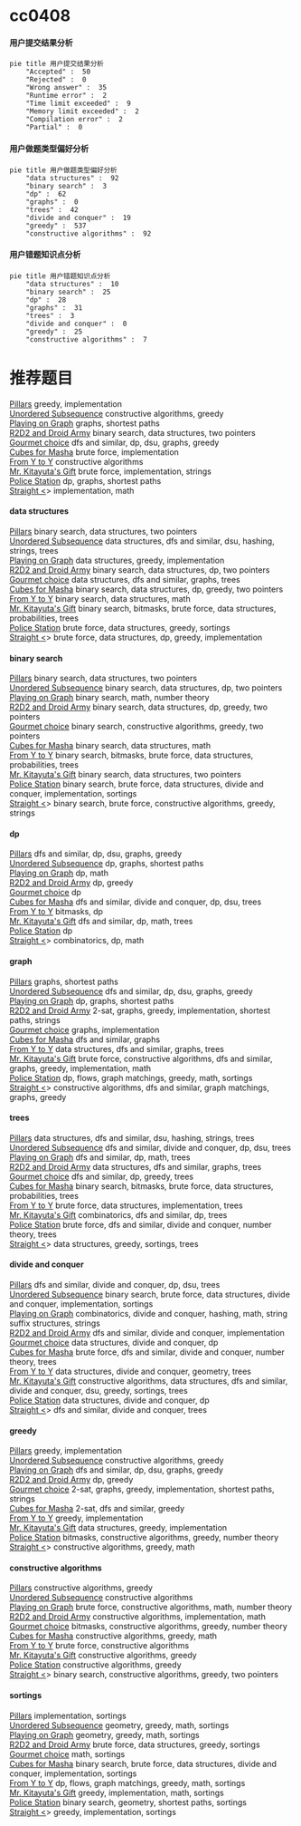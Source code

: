 # cc0408
<!-- tabs:start -->
#### **用户提交结果分析**

```mermaid
pie title 用户提交结果分析
    "Accepted" :  50
    "Rejected" :  0
    "Wrong answer" :  35
    "Runtime error" :  2
    "Time limit exceeded" :  9
    "Memory limit exceeded" :  2
    "Compilation error" :  2
    "Partial" :  0
```
#### **用户做题类型偏好分析**

```mermaid
pie title 用户做题类型偏好分析
    "data structures" :  92
    "binary search" :  3
    "dp" :  62
    "graphs" :  0
    "trees" :  42
    "divide and conquer" :  19
    "greedy" :  537
    "constructive algorithms" :  92
```
#### **用户错题知识点分析**

```mermaid
pie title 用户错题知识点分析
    "data structures" :  10
    "binary search" :  25
    "dp" :  28
    "graphs" :  31
    "trees" :  3
    "divide and conquer" :  0
    "greedy" :  25
    "constructive algorithms" :  7
```
<!-- tabs:end -->
# 推荐题目
[Pillars](http://codeforces.com/problemset/problem/1197/B)		greedy,
                        implementation		  
[Unordered Subsequence](http://codeforces.com/problemset/problem/27/C)		constructive algorithms,
                        greedy		  
[Playing on Graph](http://codeforces.com/problemset/problem/542/E)		graphs,
                        shortest paths		  
[R2D2 and Droid Army](http://codeforces.com/problemset/problem/514/D)		binary search,
                        data structures,
                        two pointers		  
[Gourmet choice](http://codeforces.com/problemset/problem/1131/D)		dfs and similar,
                        dp,
                        dsu,
                        graphs,
                        greedy		  
[Cubes for Masha](http://codeforces.com/problemset/problem/887/B)		brute force,
                        implementation		  
[From Y to Y](http://codeforces.com/problemset/problem/848/A)		constructive algorithms		  
[Mr. Kitayuta's Gift](http://codeforces.com/problemset/problem/505/A)		brute force,
                        implementation,
                        strings		  
[Police Station](http://codeforces.com/problemset/problem/208/C)		dp,
                        graphs,
                        shortest paths		  
[Straight <<A>>](http://codeforces.com/problemset/problem/810/A)		implementation,
                        math		  
<!-- tabs:start -->
#### **data structures**
[Pillars](http://codeforces.com/problemset/problem/514/D)		binary search,
                        data structures,
                        two pointers		  
[Unordered Subsequence](http://codeforces.com/problemset/problem/601/D)		data structures,
                        dfs and similar,
                        dsu,
                        hashing,
                        strings,
                        trees		  
[Playing on Graph](http://codeforces.com/problemset/problem/1239/C)		data structures,
                        greedy,
                        implementation		  
[R2D2 and Droid Army](http://codeforces.com/problemset/problem/487/B)		binary search,
                        data structures,
                        dp,
                        two pointers		  
[Gourmet choice](http://codeforces.com/problemset/problem/639/F)		data structures,
                        dfs and similar,
                        graphs,
                        trees		  
[Cubes for Masha](http://codeforces.com/problemset/problem/1492/C)		binary search,
                        data structures,
                        dp,
                        greedy,
                        two pointers		  
[From Y to Y](http://codeforces.com/problemset/problem/1490/G)		binary search,
                        data structures,
                        math		  
[Mr. Kitayuta's Gift](http://codeforces.com/problemset/problem/1479/D)		binary search,
                        bitmasks,
                        brute force,
                        data structures,
                        probabilities,
                        trees		  
[Police Station](http://codeforces.com/problemset/problem/1497/A)		brute force,
                        data structures,
                        greedy,
                        sortings		  
[Straight <<A>>](http://codeforces.com/problemset/problem/1491/C)		brute force,
                        data structures,
                        dp,
                        greedy,
                        implementation		  
#### **binary search**
[Pillars](http://codeforces.com/problemset/problem/514/D)		binary search,
                        data structures,
                        two pointers		  
[Unordered Subsequence](http://codeforces.com/problemset/problem/487/B)		binary search,
                        data structures,
                        dp,
                        two pointers		  
[Playing on Graph](https://codeforces.com/contest/1240/problem/E)		binary search,
                        math,
                        number theory		  
[R2D2 and Droid Army](http://codeforces.com/problemset/problem/1492/C)		binary search,
                        data structures,
                        dp,
                        greedy,
                        two pointers		  
[Gourmet choice](http://codeforces.com/problemset/problem/1463/D)		binary search,
                        constructive algorithms,
                        greedy,
                        two pointers		  
[Cubes for Masha](http://codeforces.com/problemset/problem/1490/G)		binary search,
                        data structures,
                        math		  
[From Y to Y](http://codeforces.com/problemset/problem/1479/D)		binary search,
                        bitmasks,
                        brute force,
                        data structures,
                        probabilities,
                        trees		  
[Mr. Kitayuta's Gift](http://codeforces.com/problemset/problem/1436/E)		binary search,
                        data structures,
                        two pointers		  
[Police Station](http://codeforces.com/problemset/problem/1461/D)		binary search,
                        brute force,
                        data structures,
                        divide and conquer,
                        implementation,
                        sortings		  
[Straight <<A>>](http://codeforces.com/problemset/problem/1493/C)		binary search,
                        brute force,
                        constructive algorithms,
                        greedy,
                        strings		  
#### **dp**
[Pillars](http://codeforces.com/problemset/problem/1131/D)		dfs and similar,
                        dp,
                        dsu,
                        graphs,
                        greedy		  
[Unordered Subsequence](http://codeforces.com/problemset/problem/208/C)		dp,
                        graphs,
                        shortest paths		  
[Playing on Graph](http://codeforces.com/problemset/problem/1032/E)		dp,
                        math		  
[R2D2 and Droid Army](http://codeforces.com/problemset/problem/1076/F)		dp,
                        greedy		  
[Gourmet choice](https://codeforces.com/contest/984/problem/D)		dp		  
[Cubes for Masha](http://codeforces.com/problemset/problem/1156/D)		dfs and similar,
                        divide and conquer,
                        dp,
                        dsu,
                        trees		  
[From Y to Y](https://codeforces.com/contest/544/problem/E)		bitmasks,
                        dp		  
[Mr. Kitayuta's Gift](http://codeforces.com/problemset/problem/486/D)		dfs and similar,
                        dp,
                        math,
                        trees		  
[Police Station](http://codeforces.com/problemset/problem/698/A)		dp		  
[Straight <<A>>](http://codeforces.com/problemset/problem/439/E)		combinatorics,
                        dp,
                        math		  
#### **graph**
[Pillars](http://codeforces.com/problemset/problem/542/E)		graphs,
                        shortest paths		  
[Unordered Subsequence](http://codeforces.com/problemset/problem/1131/D)		dfs and similar,
                        dp,
                        dsu,
                        graphs,
                        greedy		  
[Playing on Graph](http://codeforces.com/problemset/problem/208/C)		dp,
                        graphs,
                        shortest paths		  
[R2D2 and Droid Army](http://codeforces.com/problemset/problem/780/D)		2-sat,
                        graphs,
                        greedy,
                        implementation,
                        shortest paths,
                        strings		  
[Gourmet choice](http://codeforces.com/problemset/problem/380/B)		graphs,
                        implementation		  
[Cubes for Masha](http://codeforces.com/problemset/problem/1062/F)		dfs and similar,
                        graphs		  
[From Y to Y](http://codeforces.com/problemset/problem/639/F)		data structures,
                        dfs and similar,
                        graphs,
                        trees		  
[Mr. Kitayuta's Gift](http://codeforces.com/problemset/problem/1487/C)		brute force,
                        constructive algorithms,
                        dfs and similar,
                        graphs,
                        greedy,
                        implementation,
                        math		  
[Police Station](http://codeforces.com/problemset/problem/1437/C)		dp,
                        flows,
                        graph matchings,
                        greedy,
                        math,
                        sortings		  
[Straight <<A>>](http://codeforces.com/problemset/problem/1470/D)		constructive algorithms,
                        dfs and similar,
                        graph matchings,
                        graphs,
                        greedy		  
#### **trees**
[Pillars](http://codeforces.com/problemset/problem/601/D)		data structures,
                        dfs and similar,
                        dsu,
                        hashing,
                        strings,
                        trees		  
[Unordered Subsequence](http://codeforces.com/problemset/problem/1156/D)		dfs and similar,
                        divide and conquer,
                        dp,
                        dsu,
                        trees		  
[Playing on Graph](http://codeforces.com/problemset/problem/486/D)		dfs and similar,
                        dp,
                        math,
                        trees		  
[R2D2 and Droid Army](http://codeforces.com/problemset/problem/639/F)		data structures,
                        dfs and similar,
                        graphs,
                        trees		  
[Gourmet choice](http://codeforces.com/problemset/problem/1485/E)		dfs and similar,
                        dp,
                        greedy,
                        trees		  
[Cubes for Masha](http://codeforces.com/problemset/problem/1479/D)		binary search,
                        bitmasks,
                        brute force,
                        data structures,
                        probabilities,
                        trees		  
[From Y to Y](http://codeforces.com/problemset/problem/1511/C)		brute force,
                        data structures,
                        implementation,
                        trees		  
[Mr. Kitayuta's Gift](http://codeforces.com/problemset/problem/1499/F)		combinatorics,
                        dfs and similar,
                        dp,
                        trees		  
[Police Station](http://codeforces.com/problemset/problem/1491/E)		brute force,
                        dfs and similar,
                        divide and conquer,
                        number theory,
                        trees		  
[Straight <<A>>](http://codeforces.com/problemset/problem/1466/D)		data structures,
                        greedy,
                        sortings,
                        trees		  
#### **divide and conquer**
[Pillars](http://codeforces.com/problemset/problem/1156/D)		dfs and similar,
                        divide and conquer,
                        dp,
                        dsu,
                        trees		  
[Unordered Subsequence](http://codeforces.com/problemset/problem/1461/D)		binary search,
                        brute force,
                        data structures,
                        divide and conquer,
                        implementation,
                        sortings		  
[Playing on Graph](http://codeforces.com/problemset/problem/1466/G)		combinatorics,
                        divide and conquer,
                        hashing,
                        math,
                        string suffix structures,
                        strings		  
[R2D2 and Droid Army](http://codeforces.com/problemset/problem/1490/D)		dfs and similar,
                        divide and conquer,
                        implementation		  
[Gourmet choice](https://codeforces.com/contest/1483/problem/C)		data structures,
                        divide and conquer,
                        dp		  
[Cubes for Masha](http://codeforces.com/problemset/problem/1491/E)		brute force,
                        dfs and similar,
                        divide and conquer,
                        number theory,
                        trees		  
[From Y to Y](http://codeforces.com/problemset/problem/1303/G)		data structures,
                        divide and conquer,
                        geometry,
                        trees		  
[Mr. Kitayuta's Gift](http://codeforces.com/problemset/problem/1494/D)		constructive algorithms,
                        data structures,
                        dfs and similar,
                        divide and conquer,
                        dsu,
                        greedy,
                        sortings,
                        trees		  
[Police Station](http://codeforces.com/problemset/problem/1482/E)		data structures,
                        divide and conquer,
                        dp		  
[Straight <<A>>](http://codeforces.com/problemset/problem/566/C)		dfs and similar,
                        divide and conquer,
                        trees		  
#### **greedy**
[Pillars](http://codeforces.com/problemset/problem/1197/B)		greedy,
                        implementation		  
[Unordered Subsequence](http://codeforces.com/problemset/problem/27/C)		constructive algorithms,
                        greedy		  
[Playing on Graph](http://codeforces.com/problemset/problem/1131/D)		dfs and similar,
                        dp,
                        dsu,
                        graphs,
                        greedy		  
[R2D2 and Droid Army](http://codeforces.com/problemset/problem/1076/F)		dp,
                        greedy		  
[Gourmet choice](http://codeforces.com/problemset/problem/780/D)		2-sat,
                        graphs,
                        greedy,
                        implementation,
                        shortest paths,
                        strings		  
[Cubes for Masha](http://codeforces.com/problemset/problem/1218/I)		2-sat,
                        dfs and similar,
                        greedy		  
[From Y to Y](https://codeforces.com/contest/1173/problem/C)		greedy,
                        implementation		  
[Mr. Kitayuta's Gift](http://codeforces.com/problemset/problem/1239/C)		data structures,
                        greedy,
                        implementation		  
[Police Station](http://codeforces.com/problemset/problem/1325/D)		bitmasks,
                        constructive algorithms,
                        greedy,
                        number theory		  
[Straight <<A>>](http://codeforces.com/problemset/problem/1186/D)		constructive algorithms,
                        greedy,
                        math		  
#### **constructive algorithms**
[Pillars](http://codeforces.com/problemset/problem/27/C)		constructive algorithms,
                        greedy		  
[Unordered Subsequence](http://codeforces.com/problemset/problem/848/A)		constructive algorithms		  
[Playing on Graph](http://codeforces.com/problemset/problem/633/B)		brute force,
                        constructive algorithms,
                        math,
                        number theory		  
[R2D2 and Droid Army](http://codeforces.com/problemset/problem/11/A)		constructive algorithms,
                        implementation,
                        math		  
[Gourmet choice](http://codeforces.com/problemset/problem/1325/D)		bitmasks,
                        constructive algorithms,
                        greedy,
                        number theory		  
[Cubes for Masha](http://codeforces.com/problemset/problem/1186/D)		constructive algorithms,
                        greedy,
                        math		  
[From Y to Y](http://codeforces.com/problemset/problem/1365/E)		brute force,
                        constructive algorithms		  
[Mr. Kitayuta's Gift](http://codeforces.com/problemset/problem/1091/F)		constructive algorithms,
                        greedy		  
[Police Station](http://codeforces.com/problemset/problem/1493/A)		constructive algorithms,
                        greedy		  
[Straight <<A>>](http://codeforces.com/problemset/problem/1463/D)		binary search,
                        constructive algorithms,
                        greedy,
                        two pointers		  
#### **sortings**
[Pillars](http://codeforces.com/problemset/problem/807/A)		implementation,
                        sortings		  
[Unordered Subsequence](https://codeforces.com/contest/1496/problem/C)		geometry,
                        greedy,
                        math,
                        sortings		  
[Playing on Graph](http://codeforces.com/problemset/problem/1495/A)		geometry,
                        greedy,
                        math,
                        sortings		  
[R2D2 and Droid Army](http://codeforces.com/problemset/problem/1497/A)		brute force,
                        data structures,
                        greedy,
                        sortings		  
[Gourmet choice](http://codeforces.com/problemset/problem/1427/A)		math,
                        sortings		  
[Cubes for Masha](http://codeforces.com/problemset/problem/1461/D)		binary search,
                        brute force,
                        data structures,
                        divide and conquer,
                        implementation,
                        sortings		  
[From Y to Y](http://codeforces.com/problemset/problem/1437/C)		dp,
                        flows,
                        graph matchings,
                        greedy,
                        math,
                        sortings		  
[Mr. Kitayuta's Gift](http://codeforces.com/problemset/problem/1473/A)		greedy,
                        implementation,
                        math,
                        sortings		  
[Police Station](http://codeforces.com/problemset/problem/1486/B)		binary search,
                        geometry,
                        shortest paths,
                        sortings		  
[Straight <<A>>](http://codeforces.com/problemset/problem/1480/B)		greedy,
                        implementation,
                        sortings		  
<!-- tabs:end -->
